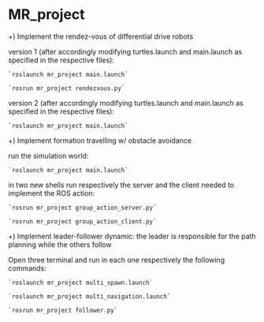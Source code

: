 # MR_project

+) Implement the rendez-vous of differential drive robots

  version 1 (after accordingly modifying turtles.launch and main.launch as specified in the respective files):
  
    `roslaunch mr_project main.launch`
    
    `rosrun mr_project rendezvous.py`
    
  version 2 (after accordingly modifying turtles.launch and main.launch as specified in the respective files): 
  
    `roslaunch mr_project main.launch` 

+) Implement formation travelling w/ obstacle avoidance

  run the simulation world:
  
    `roslaunch mr_project main.launch`
    
  in two new shells run respectively the server and the client needed to implement the ROS action:
  
    `rosrun mr_project group_action_server.py`
    
    `rosrun mr_project group_action_client.py`

+) Implement leader-follower dynamic: the leader is responsible for the path planning while the others follow 
  
  Open three terminal and run in each one respectively the following commands:
    
    `roslaunch mr_project multi_spawn.launch`
  
    `roslaunch mr_project multi_navigation.launch`
  
    `rosrun mr_project follower.py`
